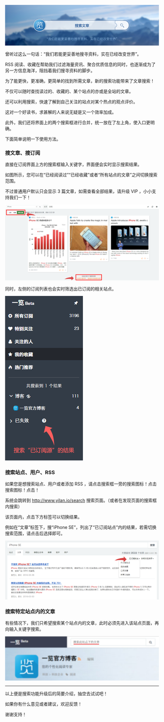 ![Banner](/img/6/6-Banner.png)

曾听过这么一句话：“我们若能更妥善地搜寻资料，实在已经改变世界”。

RSS 阅读、收藏在帮助我们过滤海量资讯、聚合优质信息的同时，也逐渐成为了另一方信息海洋，阻挡着我们搜寻资料的脚步。

为了能更快，更准确，更简单的找到所需文章，新的搜索功能带来了文章搜索！

不仅可以随时查找读过的、收藏的、某个站点的亦或是全站的文章。

还可以利用搜索，快速了解到自己关注的站点对某个热点的观点评价。

这对一个好读书，求甚解的人来说无疑是又一个效率加成。

此外，我们还将界面上的两个搜索框进行合并，统一放在了左上角，使入口更明确。

下面简单说明一下使用方法。


### 搜文章、搜订阅

直接在订阅界面上方的搜索框输入关键字，界面便会实时显示搜索结果。

如图所示，您可以在“已经阅读过”“已经收藏”或者“所有站点的文章”之间切换搜索范围。

不过普通用户默认只会显示 3 篇文章，如需查看全部结果，请升级 VIP ，小小支持我们一下！

![搜索已读/收藏/所有文章](/img/6/6-searchcolumn-article.png)

同时，左侧的订阅列表也会实时筛选出已订阅的相关站点。

![筛选已订阅的站点](/img/6/6-search-sub-site.png)


### 搜索站点、用户、RSS

如果您是想搜索站点、用户或者添加 RSS ，请点击搜索框一旁的搜索图标！点击搜索图标！点击！

系统会跳转到 http://www.yilan.io/search 搜索页面。（或者在发现页面的搜索框内搜索）

该页面内，点击下方标签可以切换结果。

例如在“文章”标签下，搜“iPhone SE”，列出了“已订阅站点”内的结果，若需切换搜索范围，请点击后选择即可。

![搜索页面选项](/img/6/6-searchpage-for-article.png)


### 搜索特定站点内的文章

有些情况下，我们只希望搜索某个站点内的文章，此时必须先进入该站点页面，再向输入关键字搜索。

![搜索框提示](/img/6/6-searchbox-site-tips.png)


---


以上便是搜索功能升级后的简要介绍，抽空去试试吧！

如果你有什么意见或者建议，欢迎反馈！

谢谢支持！







